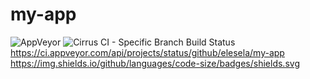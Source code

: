 # my-app
![AppVeyor](https://img.shields.io/appveyor/ci/elesela/my-app)
![Cirrus CI - Specific Branch Build Status](https://img.shields.io/cirrus/github/elesela/my-app/master?script=test&task=analyze)
https://ci.appveyor.com/api/projects/status/github/elesela/my-app
https://img.shields.io/github/languages/code-size/badges/shields.svg
